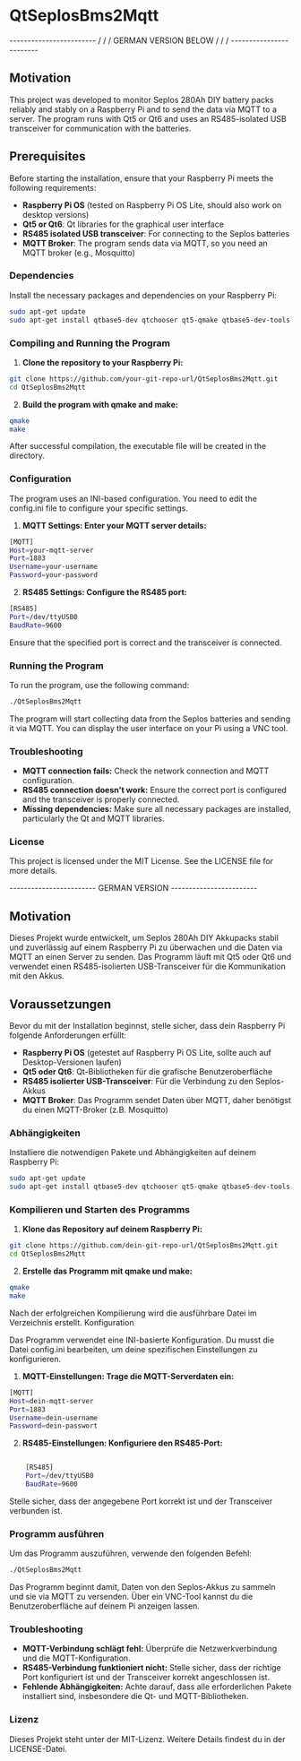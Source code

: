# QtSeplosBms2Mqtt

------------------------ \/ \/ \/ GERMAN VERSION BELOW \/ \/ \/ ------------------------ 

## Motivation
This project was developed to monitor Seplos 280Ah DIY battery packs reliably and stably on a Raspberry Pi and to send the data via MQTT to a server. The program runs with Qt5 or Qt6 and uses an RS485-isolated USB transceiver for communication with the batteries.

## Prerequisites

Before starting the installation, ensure that your Raspberry Pi meets the following requirements:

- **Raspberry Pi OS** (tested on Raspberry Pi OS Lite, should also work on desktop versions)
- **Qt5 or Qt6**: Qt libraries for the graphical user interface
- **RS485 isolated USB transceiver**: For connecting to the Seplos batteries
- **MQTT Broker**: The program sends data via MQTT, so you need an MQTT broker (e.g., Mosquitto)

### Dependencies
Install the necessary packages and dependencies on your Raspberry Pi:

```bash
sudo apt-get update
sudo apt-get install qtbase5-dev qtchooser qt5-qmake qtbase5-dev-tools libqt5serialport5-dev libmosquitto-dev mosquitto-clients
```

### Compiling and Running the Program

1. **Clone the repository to your Raspberry Pi:**

```bash
git clone https://github.com/your-git-repo-url/QtSeplosBms2Mqtt.git
cd QtSeplosBms2Mqtt
```

2. **Build the program with qmake and make:**

```bash
qmake
make
```

After successful compilation, the executable file will be created in the directory.

### Configuration

The program uses an INI-based configuration. You need to edit the config.ini file to configure your specific settings.

1. **MQTT Settings: Enter your MQTT server details:**

```bash
[MQTT]
Host=your-mqtt-server
Port=1883
Username=your-username
Password=your-password
```

2. **RS485 Settings: Configure the RS485 port:**

```bash
[RS485]
Port=/dev/ttyUSB0
BaudRate=9600
```

Ensure that the specified port is correct and the transceiver is connected.

### Running the Program

To run the program, use the following command:

```bash
./QtSeplosBms2Mqtt
```

The program will start collecting data from the Seplos batteries and sending it via MQTT. You can display the user interface on your Pi using a VNC tool.

### Troubleshooting

* **MQTT connection fails:** Check the network connection and MQTT configuration.
* **RS485 connection doesn't work:** Ensure the correct port is configured and the transceiver is properly connected.
* **Missing dependencies:** Make sure all necessary packages are installed, particularly the Qt and MQTT libraries.

### License

This project is licensed under the MIT License. See the LICENSE file for more details.




------------------------ GERMAN VERSION ------------------------ 

## Motivation
Dieses Projekt wurde entwickelt, um Seplos 280Ah DIY Akkupacks stabil und zuverlässig auf einem Raspberry Pi zu überwachen und die Daten via MQTT an einen Server zu senden. Das Programm läuft mit Qt5 oder Qt6 und verwendet einen RS485-isolierten USB-Transceiver für die Kommunikation mit den Akkus. 

## Voraussetzungen

Bevor du mit der Installation beginnst, stelle sicher, dass dein Raspberry Pi folgende Anforderungen erfüllt:

- **Raspberry Pi OS** (getestet auf Raspberry Pi OS Lite, sollte auch auf Desktop-Versionen laufen)
- **Qt5 oder Qt6**: Qt-Bibliotheken für die grafische Benutzeroberfläche
- **RS485 isolierter USB-Transceiver**: Für die Verbindung zu den Seplos-Akkus
- **MQTT Broker**: Das Programm sendet Daten über MQTT, daher benötigst du einen MQTT-Broker (z.B. Mosquitto)

### Abhängigkeiten
Installiere die notwendigen Pakete und Abhängigkeiten auf deinem Raspberry Pi:

```bash
sudo apt-get update
sudo apt-get install qtbase5-dev qtchooser qt5-qmake qtbase5-dev-tools libqt5serialport5-dev libmosquitto-dev mosquitto-clients
```

### Kompilieren und Starten des Programms

1. **Klone das Repository auf deinem Raspberry Pi:**

```bash
git clone https://github.com/dein-git-repo-url/QtSeplosBms2Mqtt.git
cd QtSeplosBms2Mqtt
```
2. **Erstelle das Programm mit qmake und make:**

```bash
qmake
make
```
Nach der erfolgreichen Kompilierung wird die ausführbare Datei im Verzeichnis erstellt.
Konfiguration

Das Programm verwendet eine INI-basierte Konfiguration. Du musst die Datei config.ini bearbeiten, um deine spezifischen Einstellungen zu konfigurieren.

1. **MQTT-Einstellungen: Trage die MQTT-Serverdaten ein:**

```bash
[MQTT]
Host=dein-mqtt-server
Port=1883
Username=dein-username
Password=dein-passwort
```
2. **RS485-Einstellungen: Konfiguriere den RS485-Port:**

```bash

    [RS485]
    Port=/dev/ttyUSB0
    BaudRate=9600
```
Stelle sicher, dass der angegebene Port korrekt ist und der Transceiver verbunden ist.

### Programm ausführen

Um das Programm auszuführen, verwende den folgenden Befehl:

```bash
./QtSeplosBms2Mqtt
```

Das Programm beginnt damit, Daten von den Seplos-Akkus zu sammeln und sie via MQTT zu versenden. Über ein VNC-Tool kannst du die Benutzeroberfläche auf deinem Pi anzeigen lassen.

### Troubleshooting

*    **MQTT-Verbindung schlägt fehl:** Überprüfe die Netzwerkverbindung und die MQTT-Konfiguration.
*    **RS485-Verbindung funktioniert nicht:** Stelle sicher, dass der richtige Port konfiguriert ist und der Transceiver korrekt angeschlossen ist.
*    **Fehlende Abhängigkeiten:** Achte darauf, dass alle erforderlichen Pakete installiert sind, insbesondere die Qt- und MQTT-Bibliotheken.

### Lizenz

Dieses Projekt steht unter der MIT-Lizenz. Weitere Details findest du in der LICENSE-Datei.